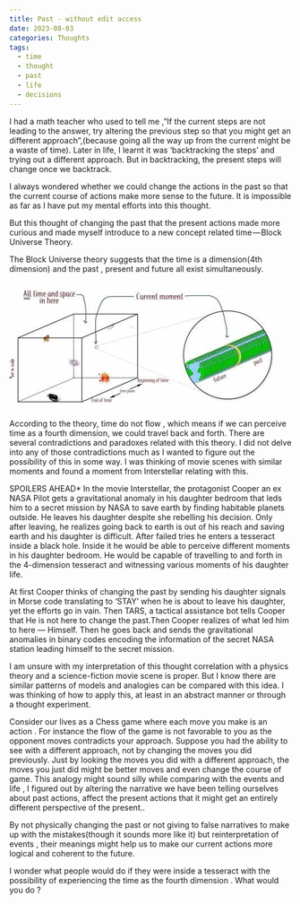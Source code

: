 ```yaml
---
title: Past - without edit access
date: 2023-08-03
categories: Thoughts
tags:
  - time
  - thought
  - past
  - life
  - decisions
---
```


I had a math teacher who used to tell me ,”If the current steps are not leading to the answer, try altering the previous step so that you might get an different approach”,(because going all the way up from the current might be a waste of time). Later in life, I learnt it was ‘backtracking the steps’ and trying out a different approach. But in backtracking, the present steps will change once we backtrack.

I always wondered whether we could change the actions in the past so that the current course of actions make more sense to the future. It is impossible as far as I have put my mental efforts into this thought.

But this thought of changing the past that the present actions made more curious and made myself introduce to a new concept related time — Block Universe Theory.

The Block Universe theory suggests that the time is a dimension(4th dimension) and the past , present and future all exist simultaneously.

![image description](_posts/images/block-universe.jpg)

According to the theory, time do not flow , which means if we can perceive time as a fourth dimension, we could travel back and forth. There are several contradictions and paradoxes related with this theory. I did not delve into any of those contradictions much as I wanted to figure out the possibility of this in some way. I was thinking of movie scenes with similar moments and found a moment from Interstellar relating with this.

SPOILERS AHEAD* In the movie Interstellar, the protagonist Cooper an ex NASA Pilot gets a gravitational anomaly in his daughter bedroom that leds him to a secret mission by NASA to save earth by finding habitable planets outside. He leaves his daughter despite she rebelling his decision. Only after leaving, he realizes going back to earth is out of his reach and saving earth and his daughter is difficult. After failed tries he enters a tesseract inside a black hole. Inside it he would be able to perceive different moments in his daughter bedroom. He would be capable of travelling to and forth in the 4-dimension tesseract and witnessing various moments of his daughter life.

At first Cooper thinks of changing the past by sending his daughter signals in Morse code translating to ‘STAY’ when he is about to leave his daughter, yet the efforts go in vain. Then TARS, a tactical assistance bot tells Cooper that He is not here to change the past.Then Cooper realizes of what led him to here — Himself. Then he goes back and sends the gravitational anomalies in binary codes encoding the information of the secret NASA station leading himself to the secret mission.

I am unsure with my interpretation of this thought correlation with a physics theory and a science-fiction movie scene is proper. But I know there are similar patterns of models and analogies can be compared with this idea. I was thinking of how to apply this, at least in an abstract manner or through a thought experiment.

Consider our lives as a Chess game where each move you make is an action . For instance the flow of the game is not favorable to you as the opponent moves contradicts your approach. Suppose you had the ability to see with a different approach, not by changing the moves you did previously. Just by looking the moves you did with a different approach, the moves you just did might be better moves and even change the course of game. This analogy might sound silly while comparing with the events and life , I figured out by altering the narrative we have been telling ourselves about past actions, affect the present actions that it might get an entirely different perspective of the present..

By not physically changing the past or not giving to false narratives to make up with the mistakes(though it sounds more like it) but reinterpretation of events , their meanings might help us to make our current actions more logical and coherent to the future.

I wonder what people would do if they were inside a tesseract with the possibility of experiencing the time as the fourth dimension . What would you do ?
